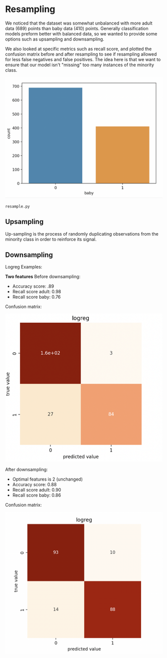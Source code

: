 # Resampling
We noticed that the dataset was somewhat unbalanced with more adult data (689) points than baby data (410) points. Generally classification models preform better with balanced data, so we wanted to provide some options such as upsampling and downsampling. 

We also looked at specific metrics such as recall score, and plotted the confusion matrix before and after resampling to see if resampling allowed for less false negatives and false positives. The idea here is that we want to ensure that our model isn't "missing" too many instances of the minority class.

<img src="figs/soph_logreg/unbal.png" width=600>

`resample.py`

## Upsampling
Up-sampling is the process of randomly duplicating observations from the minority class in order to reinforce its signal.

## Downsampling

Logreg Examples:

**Two features**
Before downsampling:
* Accuracy score: .89
* Recall score adult: 0.98
* Recall score baby: 0.76

Confusion matrix:

<img src="figs/soph_logreg/p1_f_cmat.png" width=600>

After downsampling:
* Optimal features is 2 (unchanged)
* Accuracy score: 0.88
* Recall score adult: 0.90
* Recall score baby: 0.86

Confusion matrix:

<img src="figs/soph_logreg/p1_fd_cmat.png" width=600>
